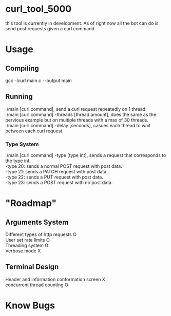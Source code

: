 # curl_tool_5000
this tool is currently in development. As of right now all the bot can do is send post requests given a curl command. 
#

# Usage
## Compiling
gcc -lcurl main.c --output main
##
## Running
 ./main [curl command], send a curl request repeatedly on 1 thread <br>
 ./main [curl command] -threads [thread amount], does the same as the pervious example but on multiple threads with a max of 30 threads. <br>
 ./main [curl command] -delay [seconds], casues each thread to wait between each curl request. <br>
 ### Type System
  ./main [curl command] -type [type int], sends a request that corresponds to the type int. <br>
  -type 20: sends a normal POST request with post data. <br>
  -type 21: sends a PATCH request with post data. <br>
  -type 22: sends a PUT request with post data. <br>
  -type 23: sends a POST request with no post data.
 ###
##
#

# "Roadmap" <br >
## Arguments System <br>
Different types of http requests O <br>
User set rate limits O <br>
Threading system O <br>
Verbose mode X <br>
##

## Terminal Design <br>
Header and information conformation screen X <br>
concurrent thread counting O <br>
##
#

# Know Bugs
 
#
